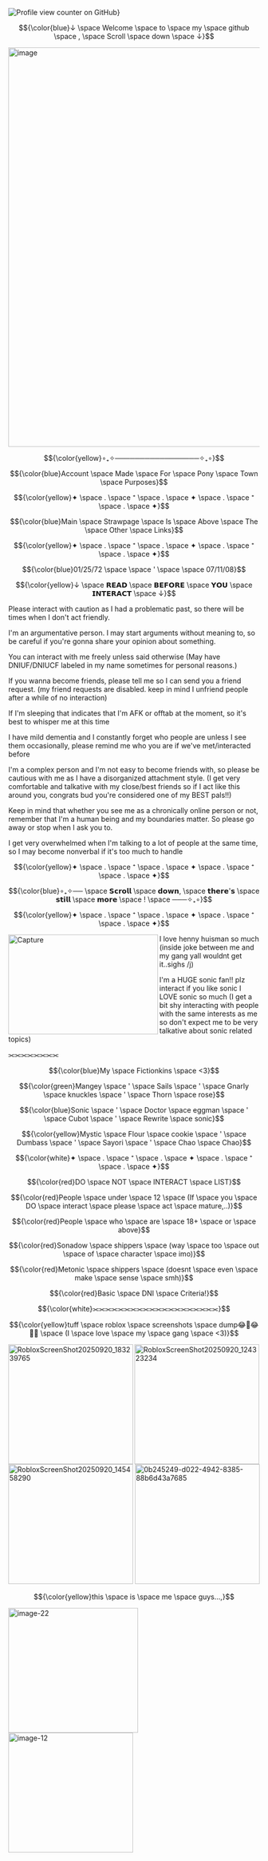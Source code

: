 ![Profile view counter on GitHub](https://komarev.com/ghpvc/?username=antoriri0125)}

$${\color{blue}↓ \space Welcome \space to \space my \space github \space , \space Scroll \space down \space ↓}$$

<img width="800" height="800" alt="image" src="https://github.com/user-attachments/assets/4c30094e-0283-4cf2-8738-c130b248a92c" />

$${\color{yellow}∘₊✧─────────────────✧₊∘}$$

$${\color{blue}Account \space Made \space For \space Pony \space Town \space Purposes}$$

$${\color{yellow}✦ \space . \space ⁺ \space . \space ✦ \space . \space ⁺ \space . \space ✦}$$

$${\color{blue}Main \space Strawpage \space Is \space Above \space The \space Other \space Links}$$

$${\color{yellow}✦ \space . \space ⁺ \space . \space ✦ \space . \space ⁺ \space . \space ✦}$$
 
$${\color{blue}01/25/72 \space \space ' \space \space 07/11/08}$$ 

$${\color{yellow}↓ \space 𝗥𝗘𝗔𝗗 \space 𝗕𝗘𝗙𝗢𝗥𝗘 \space 𝗬𝗢𝗨 \space 𝗜𝗡𝗧𝗘𝗥𝗔𝗖𝗧 \space ↓}$$

Please interact with caution as I had a problematic past, so there will be times when I don't act friendly.

I'm an argumentative person. I may start arguments without meaning to, so be careful if you're gonna share your opinion about something.

You can interact with me freely unless said otherwise (May have DNIUF/DNIUCF labeled in my name sometimes for personal reasons.)

If you wanna become friends, please tell me so I can send you a friend request. (my friend requests are disabled. keep in mind I unfriend people after a while of no interaction)

If I'm sleeping that indicates that I'm AFK or offtab at the moment, so it's best to whisper me at this time

I have mild dementia and I constantly forget who people are unless I see them occasionally, please remind me who you are if we've met/interacted before

I'm a complex person and I'm not easy to become friends with, so please be cautious with me as I have a disorganized attachment style. (I get very comfortable and talkative with my close/best friends so if I act like this around you, congrats bud you're considered one of my BEST pals!!)

Keep in mind that whether you see me as a chronically online person or not, remember that I'm a human being and my boundaries matter. So please  go away or stop when I ask you to.

I get very overwhelmed when I'm talking to a lot of people at the same time, so I may become nonverbal if it's too much to handle

$${\color{yellow}✦ \space . \space ⁺ \space . \space ✦ \space . \space ⁺ \space . \space ✦}$$

$${\color{blue}∘₊✧── \space 𝗦𝗰𝗿𝗼𝗹𝗹 \space 𝗱𝗼𝘄𝗻, \space 𝘁𝗵𝗲𝗿𝗲'𝘀 \space 𝘀𝘁𝗶𝗹𝗹 \space 𝗺𝗼𝗿𝗲 \space ! \space ───✧₊∘}$$
 
$${\color{yellow}✦ \space . \space ⁺ \space . \space ✦ \space . \space ⁺ \space . \space ✦}$$

<img align="left" width="300" height="200" alt="Capture" src="https://github.com/user-attachments/assets/91778086-63ac-4382-8332-8dbf8a42582d" />

I love henny huisman so much (inside joke between me and my gang yall wouldnt get it..sighs /j) 

I'm a HUGE sonic fan!! plz interact if you like sonic I LOVE sonic so much (I get a bit shy interacting with people with the same interests as me so don't expect me to be very talkative about sonic related topics)

⫘⫘⫘⫘⫘⫘⫘⫘

$${\color{blue}My \space Fictionkins \space <3}$$

$${\color{green}Mangey \space ' \space Sails \space ' \space Gnarly \space knuckles \space ' \space Thorn \space rose}$$

$${\color{blue}Sonic \space ' \space Doctor \space eggman \space ' \space Cubot \space ' \space Rewrite \space sonic}$$

$${\color{yellow}Mystic \space Flour \space cookie \space ' \space Dumbass \space ' \space Sayori \space ' \space Chao \space Chao}$$

$${\color{white}✦ \space . \space ⁺ \space . \space ✦ \space . \space ⁺ \space . \space ✦}$$

$${\color{red}DO \space NOT \space INTERACT \space LIST}$$

$${\color{red}People \space under \space 12 \space (If \space you \space DO \space interact \space please \space act \space mature,..)}$$

$${\color{red}People \space who \space are \space 18+ \space or \space above}$$

$${\color{red}Sonadow \space shippers \space (way \space too \space out \space of \space character \space imo)}$$

$${\color{red}Metonic \space shippers \space (doesnt \space even \space make \space sense \space smh)}$$

$${\color{red}Basic \space DNI \space Criteria!}$$

$${\color{white}⫘⫘⫘⫘⫘⫘⫘⫘⫘⫘⫘⫘⫘⫘⫘⫘⫘⫘⫘⫘}$$

$${\color{yellow}tuff \space roblox \space screenshots \space dump😂🤣😂🤣🤣 \space (I \space love \space my \space gang \space <3)}$$

<img align="left" width="250" height="240" alt="RobloxScreenShot20250920_183239765" src="https://github.com/user-attachments/assets/86f69f73-db59-4fe4-8f00-87e4080f3e24" />
<img width="250" height="240" alt="RobloxScreenShot20250920_124323234" src="https://github.com/user-attachments/assets/ca4b3c8b-4f13-45ad-bab2-6163e93270ed" />

<img width="250" height="240" alt="RobloxScreenShot20250920_145458290" src="https://github.com/user-attachments/assets/15dead84-d25c-4621-954d-a9223b7679a9" />
<img width="250" height="240" alt="0b245249-d022-4942-8385-88b6d43a7685" src="https://github.com/user-attachments/assets/23fa4bb3-1b72-41b5-9ebd-862fb5c4a6de" />

$${\color{yellow}this \space is \space me \space guys...,}$$

<img width="260" height="250" alt="image-22" src="https://github.com/user-attachments/assets/967cc340-2cfe-4079-8873-9b0b6cd8298c" />
<img width="250" height="240" alt="image-12" src="https://github.com/user-attachments/assets/af29ad4f-db5c-4fa0-9382-920d1223b993" />
